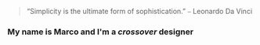 > “Simplicity is the ultimate form of sophistication.” 
> ⎯ Leonardo Da Vinci 

### My name is Marco and I'm a _crossover_ designer
